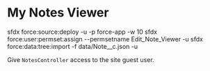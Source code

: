 # My Notes Viewer

sfdx force:source:deploy -u <org> -p force-app -w 10
sfdx force:user:permset:assign --permsetname Edit_Note_Viewer -u <org>
sfdx force:data:tree:import -f data/Note\_\_c.json -u <org>

Give `NotesController` access to the site guest user.
